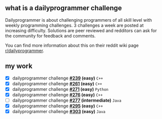 ## what is a dailyprogrammer challenge

Dailyprogrammer is about challenging programmers of all skill level with weekly programming challenges. 3 challenges a week are posted at increasing difficulty. Solutions are peer reviewed and redditors can ask for the community for feedback and comments.

You can find more information about this on their reddit wiki page [r/dailyprogrammer](https://www.reddit.com/r/dailyprogrammer/wiki/index).

## my work

- [x] dailyprogrammer challenge **[#239](https://github.com/ajchili/dailyprogrammer-challenge-239-easy-cpp) (easy)** `C++`
- [x] dailyprogrammer challenge **[#261](https://github.com/ajchili/dailyprogrammer-challenge-261-easy-cpp) (easy)** `C++`
- [x] dailyprogrammer challenge **[#271](https://github.com/ajchili/dailyprogrammer-challenge-271-easy-python) (easy)** `Python`
- [x] dailyprogrammer challenge **[#276](https://github.com/ajchili/dailyprogrammer-challenge-276-easy-cpp) (easy)** `C++`
- [ ] dailyprogrammer challenge **[#277](https://github.com/ajchili/dailyprogrammer-challenge-277-intermediate-java) (intermediate)** `Java`
- [x] dailyprogrammer challenge **[#295](https://github.com/ajchili/dailyprogrammer-challenge-295-easy-cpp) (easy)** `C++`
- [x] dailyprogrammer challenge **[#303](https://github.com/ajchili/dailyprogrammer-challenge-303-easy-java) (easy)** `Java`
